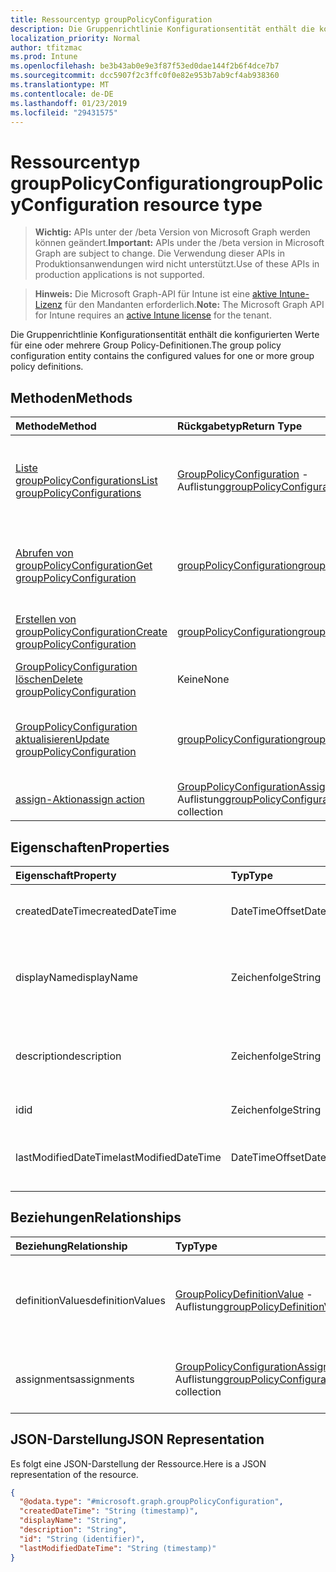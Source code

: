 ```yaml
---
title: Ressourcentyp groupPolicyConfiguration
description: Die Gruppenrichtlinie Konfigurationsentität enthält die konfigurierten Werte für eine oder mehrere Group Policy-Definitionen.
localization_priority: Normal
author: tfitzmac
ms.prod: Intune
ms.openlocfilehash: be3b43ab0e9e3f87f53ed0dae144f2b6f4dce7b7
ms.sourcegitcommit: dcc5907f2c3ffc0f0e82e953b7ab9cf4ab938360
ms.translationtype: MT
ms.contentlocale: de-DE
ms.lasthandoff: 01/23/2019
ms.locfileid: "29431575"
---
```

# <a name="grouppolicyconfiguration-resource-type"></a><span data-ttu-id="693b4-103">Ressourcentyp groupPolicyConfiguration</span><span class="sxs-lookup"><span data-stu-id="693b4-103">groupPolicyConfiguration resource type</span></span>

> <span data-ttu-id="693b4-104">**Wichtig:** APIs unter der /beta Version von Microsoft Graph werden können geändert.</span><span class="sxs-lookup"><span data-stu-id="693b4-104">**Important:** APIs under the /beta version in Microsoft Graph are subject to change.</span></span> <span data-ttu-id="693b4-105">Die Verwendung dieser APIs in Produktionsanwendungen wird nicht unterstützt.</span><span class="sxs-lookup"><span data-stu-id="693b4-105">Use of these APIs in production applications is not supported.</span></span>

> <span data-ttu-id="693b4-106">**Hinweis:** Die Microsoft Graph-API für Intune ist eine [aktive Intune-Lizenz](https://go.microsoft.com/fwlink/?linkid=839381) für den Mandanten erforderlich.</span><span class="sxs-lookup"><span data-stu-id="693b4-106">**Note:** The Microsoft Graph API for Intune requires an [active Intune license](https://go.microsoft.com/fwlink/?linkid=839381) for the tenant.</span></span>

<span data-ttu-id="693b4-107">Die Gruppenrichtlinie Konfigurationsentität enthält die konfigurierten Werte für eine oder mehrere Group Policy-Definitionen.</span><span class="sxs-lookup"><span data-stu-id="693b4-107">The group policy configuration entity contains the configured values for one or more group policy definitions.</span></span>

## <a name="methods"></a><span data-ttu-id="693b4-108">Methoden</span><span class="sxs-lookup"><span data-stu-id="693b4-108">Methods</span></span>
|<span data-ttu-id="693b4-109">Methode</span><span class="sxs-lookup"><span data-stu-id="693b4-109">Method</span></span>|<span data-ttu-id="693b4-110">Rückgabetyp</span><span class="sxs-lookup"><span data-stu-id="693b4-110">Return Type</span></span>|<span data-ttu-id="693b4-111">Beschreibung</span><span class="sxs-lookup"><span data-stu-id="693b4-111">Description</span></span>|
|:---|:---|:---|
|[<span data-ttu-id="693b4-112">Liste groupPolicyConfigurations</span><span class="sxs-lookup"><span data-stu-id="693b4-112">List groupPolicyConfigurations</span></span>](../api/intune-grouppolicy-grouppolicyconfiguration-list.md)|<span data-ttu-id="693b4-113">[GroupPolicyConfiguration](../resources/intune-grouppolicy-grouppolicyconfiguration.md) -Auflistung</span><span class="sxs-lookup"><span data-stu-id="693b4-113">[groupPolicyConfiguration](../resources/intune-grouppolicy-grouppolicyconfiguration.md) collection</span></span>|<span data-ttu-id="693b4-114">Listeneigenschaften und Beziehungen der [GroupPolicyConfiguration](../resources/intune-grouppolicy-grouppolicyconfiguration.md) -Objekte.</span><span class="sxs-lookup"><span data-stu-id="693b4-114">List properties and relationships of the [groupPolicyConfiguration](../resources/intune-grouppolicy-grouppolicyconfiguration.md) objects.</span></span>|
|[<span data-ttu-id="693b4-115">Abrufen von groupPolicyConfiguration</span><span class="sxs-lookup"><span data-stu-id="693b4-115">Get groupPolicyConfiguration</span></span>](../api/intune-grouppolicy-grouppolicyconfiguration-get.md)|[<span data-ttu-id="693b4-116">groupPolicyConfiguration</span><span class="sxs-lookup"><span data-stu-id="693b4-116">groupPolicyConfiguration</span></span>](../resources/intune-grouppolicy-grouppolicyconfiguration.md)|<span data-ttu-id="693b4-117">Lesen Sie Eigenschaften und Beziehungen des [GroupPolicyConfiguration](../resources/intune-grouppolicy-grouppolicyconfiguration.md) -Objekts.</span><span class="sxs-lookup"><span data-stu-id="693b4-117">Read properties and relationships of the [groupPolicyConfiguration](../resources/intune-grouppolicy-grouppolicyconfiguration.md) object.</span></span>|
|[<span data-ttu-id="693b4-118">Erstellen von groupPolicyConfiguration</span><span class="sxs-lookup"><span data-stu-id="693b4-118">Create groupPolicyConfiguration</span></span>](../api/intune-grouppolicy-grouppolicyconfiguration-create.md)|[<span data-ttu-id="693b4-119">groupPolicyConfiguration</span><span class="sxs-lookup"><span data-stu-id="693b4-119">groupPolicyConfiguration</span></span>](../resources/intune-grouppolicy-grouppolicyconfiguration.md)|<span data-ttu-id="693b4-120">Erstellen eines neuen [GroupPolicyConfiguration](../resources/intune-grouppolicy-grouppolicyconfiguration.md) -Objekts.</span><span class="sxs-lookup"><span data-stu-id="693b4-120">Create a new [groupPolicyConfiguration](../resources/intune-grouppolicy-grouppolicyconfiguration.md) object.</span></span>|
|[<span data-ttu-id="693b4-121">GroupPolicyConfiguration löschen</span><span class="sxs-lookup"><span data-stu-id="693b4-121">Delete groupPolicyConfiguration</span></span>](../api/intune-grouppolicy-grouppolicyconfiguration-delete.md)|<span data-ttu-id="693b4-122">Keine</span><span class="sxs-lookup"><span data-stu-id="693b4-122">None</span></span>|<span data-ttu-id="693b4-123">Löscht eine [GroupPolicyConfiguration](../resources/intune-grouppolicy-grouppolicyconfiguration.md).</span><span class="sxs-lookup"><span data-stu-id="693b4-123">Deletes a [groupPolicyConfiguration](../resources/intune-grouppolicy-grouppolicyconfiguration.md).</span></span>|
|[<span data-ttu-id="693b4-124">GroupPolicyConfiguration aktualisieren</span><span class="sxs-lookup"><span data-stu-id="693b4-124">Update groupPolicyConfiguration</span></span>](../api/intune-grouppolicy-grouppolicyconfiguration-update.md)|[<span data-ttu-id="693b4-125">groupPolicyConfiguration</span><span class="sxs-lookup"><span data-stu-id="693b4-125">groupPolicyConfiguration</span></span>](../resources/intune-grouppolicy-grouppolicyconfiguration.md)|<span data-ttu-id="693b4-126">Aktualisieren Sie die Eigenschaften eines [GroupPolicyConfiguration](../resources/intune-grouppolicy-grouppolicyconfiguration.md) -Objekts.</span><span class="sxs-lookup"><span data-stu-id="693b4-126">Update the properties of a [groupPolicyConfiguration](../resources/intune-grouppolicy-grouppolicyconfiguration.md) object.</span></span>|
|[<span data-ttu-id="693b4-127">assign-Aktion</span><span class="sxs-lookup"><span data-stu-id="693b4-127">assign action</span></span>](../api/intune-grouppolicy-grouppolicyconfiguration-assign.md)|<span data-ttu-id="693b4-128">[GroupPolicyConfigurationAssignment](../resources/intune-grouppolicy-grouppolicyconfigurationassignment.md) -Auflistung</span><span class="sxs-lookup"><span data-stu-id="693b4-128">[groupPolicyConfigurationAssignment](../resources/intune-grouppolicy-grouppolicyconfigurationassignment.md) collection</span></span>|<span data-ttu-id="693b4-129">Noch nicht dokumentiert</span><span class="sxs-lookup"><span data-stu-id="693b4-129">Not yet documented</span></span>|

## <a name="properties"></a><span data-ttu-id="693b4-130">Eigenschaften</span><span class="sxs-lookup"><span data-stu-id="693b4-130">Properties</span></span>
|<span data-ttu-id="693b4-131">Eigenschaft</span><span class="sxs-lookup"><span data-stu-id="693b4-131">Property</span></span>|<span data-ttu-id="693b4-132">Typ</span><span class="sxs-lookup"><span data-stu-id="693b4-132">Type</span></span>|<span data-ttu-id="693b4-133">Beschreibung</span><span class="sxs-lookup"><span data-stu-id="693b4-133">Description</span></span>|
|:---|:---|:---|
|<span data-ttu-id="693b4-134">createdDateTime</span><span class="sxs-lookup"><span data-stu-id="693b4-134">createdDateTime</span></span>|<span data-ttu-id="693b4-135">DateTimeOffset</span><span class="sxs-lookup"><span data-stu-id="693b4-135">DateTimeOffset</span></span>|<span data-ttu-id="693b4-136">Das Datum und die Zeit, die das Objekt erstellt wurde.</span><span class="sxs-lookup"><span data-stu-id="693b4-136">The date and time the object was created.</span></span>|
|<span data-ttu-id="693b4-137">displayName</span><span class="sxs-lookup"><span data-stu-id="693b4-137">displayName</span></span>|<span data-ttu-id="693b4-138">Zeichenfolge</span><span class="sxs-lookup"><span data-stu-id="693b4-138">String</span></span>|<span data-ttu-id="693b4-139">Der vom Benutzer bereitgestellte Name für das Resource-Objekt.</span><span class="sxs-lookup"><span data-stu-id="693b4-139">User provided name for the resource object.</span></span>|
|<span data-ttu-id="693b4-140">description</span><span class="sxs-lookup"><span data-stu-id="693b4-140">description</span></span>|<span data-ttu-id="693b4-141">Zeichenfolge</span><span class="sxs-lookup"><span data-stu-id="693b4-141">String</span></span>|<span data-ttu-id="693b4-142">Vom Benutzer bereitgestellte Beschreibung für das Resource-Objekt.</span><span class="sxs-lookup"><span data-stu-id="693b4-142">User provided description for the resource object.</span></span>|
|<span data-ttu-id="693b4-143">id</span><span class="sxs-lookup"><span data-stu-id="693b4-143">id</span></span>|<span data-ttu-id="693b4-144">Zeichenfolge</span><span class="sxs-lookup"><span data-stu-id="693b4-144">String</span></span>|<span data-ttu-id="693b4-145">Schlüssel der Entität</span><span class="sxs-lookup"><span data-stu-id="693b4-145">Key of the entity.</span></span>|
|<span data-ttu-id="693b4-146">lastModifiedDateTime</span><span class="sxs-lookup"><span data-stu-id="693b4-146">lastModifiedDateTime</span></span>|<span data-ttu-id="693b4-147">DateTimeOffset</span><span class="sxs-lookup"><span data-stu-id="693b4-147">DateTimeOffset</span></span>|<span data-ttu-id="693b4-148">Datum und Uhrzeit der letzten Änderung die Entität.</span><span class="sxs-lookup"><span data-stu-id="693b4-148">The date and time the entity was last modified.</span></span>|

## <a name="relationships"></a><span data-ttu-id="693b4-149">Beziehungen</span><span class="sxs-lookup"><span data-stu-id="693b4-149">Relationships</span></span>
|<span data-ttu-id="693b4-150">Beziehung</span><span class="sxs-lookup"><span data-stu-id="693b4-150">Relationship</span></span>|<span data-ttu-id="693b4-151">Typ</span><span class="sxs-lookup"><span data-stu-id="693b4-151">Type</span></span>|<span data-ttu-id="693b4-152">Beschreibung</span><span class="sxs-lookup"><span data-stu-id="693b4-152">Description</span></span>|
|:---|:---|:---|
|<span data-ttu-id="693b4-153">definitionValues</span><span class="sxs-lookup"><span data-stu-id="693b4-153">definitionValues</span></span>|<span data-ttu-id="693b4-154">[GroupPolicyDefinitionValue](../resources/intune-grouppolicy-grouppolicydefinitionvalue.md) -Auflistung</span><span class="sxs-lookup"><span data-stu-id="693b4-154">[groupPolicyDefinitionValue](../resources/intune-grouppolicy-grouppolicydefinitionvalue.md) collection</span></span>|<span data-ttu-id="693b4-155">Die Liste der aktiviert oder deaktiviert Group Policy Definition Werte für die Konfiguration.</span><span class="sxs-lookup"><span data-stu-id="693b4-155">The list of enabled or disabled group policy definition values for the configuration.</span></span>|
|<span data-ttu-id="693b4-156">assignments</span><span class="sxs-lookup"><span data-stu-id="693b4-156">assignments</span></span>|<span data-ttu-id="693b4-157">[GroupPolicyConfigurationAssignment](../resources/intune-grouppolicy-grouppolicyconfigurationassignment.md) -Auflistung</span><span class="sxs-lookup"><span data-stu-id="693b4-157">[groupPolicyConfigurationAssignment](../resources/intune-grouppolicy-grouppolicyconfigurationassignment.md) collection</span></span>|<span data-ttu-id="693b4-158">Die Liste der Gruppe Aufgaben für die Konfiguration.</span><span class="sxs-lookup"><span data-stu-id="693b4-158">The list of group assignments for the configuration.</span></span>|

## <a name="json-representation"></a><span data-ttu-id="693b4-159">JSON-Darstellung</span><span class="sxs-lookup"><span data-stu-id="693b4-159">JSON Representation</span></span>
<span data-ttu-id="693b4-160">Es folgt eine JSON-Darstellung der Ressource.</span><span class="sxs-lookup"><span data-stu-id="693b4-160">Here is a JSON representation of the resource.</span></span>
<!-- {
  "blockType": "resource",
  "keyProperty": "id",
  "@odata.type": "microsoft.graph.groupPolicyConfiguration"
}
-->
``` json
{
  "@odata.type": "#microsoft.graph.groupPolicyConfiguration",
  "createdDateTime": "String (timestamp)",
  "displayName": "String",
  "description": "String",
  "id": "String (identifier)",
  "lastModifiedDateTime": "String (timestamp)"
}
```





